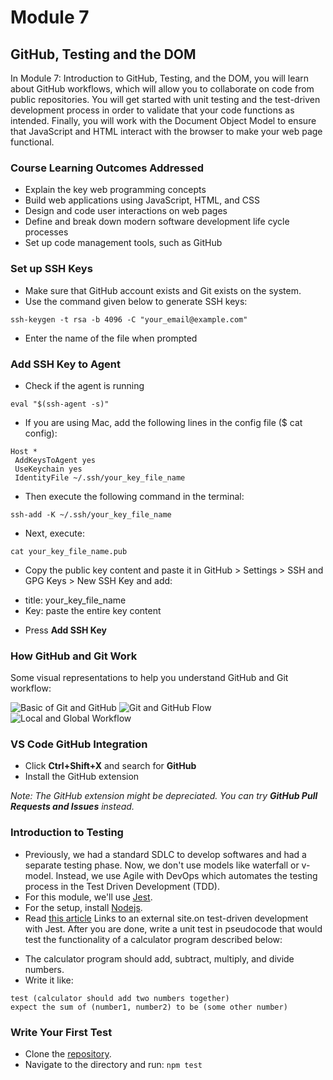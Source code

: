 # Module 7
## GitHub, Testing and the DOM

In Module 7: Introduction to GitHub, Testing, and the DOM, you will learn about GitHub workflows, which will allow you to collaborate on code from public repositories. You will get started with unit testing and the test-driven development process in order to validate that your code functions as intended.  Finally, you will work with the Document Object Model to ensure that JavaScript and HTML interact with the browser to make your web page functional. 

### Course Learning Outcomes Addressed
* Explain the key web programming concepts
* Build web applications using JavaScript, HTML, and CSS
* Design and code user interactions on web pages
* Define and break down modern software development life cycle processes
* Set up code management tools, such as GitHub

### Set up SSH Keys
* Make sure that GitHub account exists and Git exists on the system.
* Use the command given below to generate SSH keys:
```
ssh-keygen -t rsa -b 4096 -C "your_email@example.com"
```
* Enter the name of the file when prompted

### Add SSH Key to Agent
* Check if the agent is running
```
eval "$(ssh-agent -s)"
```
* If you are using Mac, add the following lines in the config file ($ cat config):
```
Host *
 AddKeysToAgent yes 
 UseKeychain yes
 IdentityFile ~/.ssh/your_key_file_name
```
* Then execute the following command in the terminal:
```
ssh-add -K ~/.ssh/your_key_file_name
```
* Next, execute:
```
cat your_key_file_name.pub
```
* Copy the public key content and paste it in GitHub > Settings > SSH and GPG Keys > New SSH Key and add:
 - title: your_key_file_name
 - Key: paste the entire key content
* Press **Add SSH Key**

### How GitHub and Git Work
Some visual representations to help you understand GitHub and Git workflow:

![Basic of Git and GitHub](https://miro.medium.com/v2/resize:fit:1400/1*irvoqLol7t-EPNzZN6CSnA.png)
![Git and GitHub Flow](https://images.datacamp.com/image/upload/v1651047046/image10_1a4384e5fa.png)
![Local and Global Workflow](https://1.bp.blogspot.com/-n8gwrM5Bf04/UfosDLuuDUI/AAAAAAAAKwg/2aE3V0NDk-g/s1600/git-and-github-workflow.png)

### VS Code GitHub Integration

* Click **Ctrl+Shift+X** and search for **GitHub**
* Install the GitHub extension

_Note: The GitHub extension might be depreciated. You can try **GitHub Pull Requests and Issues** instead._

### Introduction to Testing
* Previously, we had a standard SDLC to develop softwares and had a separate testing phase. Now, we don't use models like waterfall or v-model. Instead, we use Agile with DevOps which automates the testing process in the Test Driven Development (TDD).
* For this module, we'll use [Jest](https://jestjs.io/).
* For the setup, install [Nodejs](https://nodejs.org/en/).
* Read [this article](https://medium.com/@suvodeep4119/javascript-tdd-using-jest-9b535c6be7be) Links to an external site.on test-driven development with Jest. After you are done, write a unit test in pseudocode that would test the functionality of a calculator program described below: 
 - The calculator program should add, subtract, multiply, and divide numbers.
 - Write it like:
 ```
 test (calculator should add two numbers together)
 expect the sum of (number1, number2) to be (some other number)
 ```

### Write Your First Test
* Clone the [repository](https://github.com/kogsio/greeting).
* Navigate to the directory and run: `npm test`